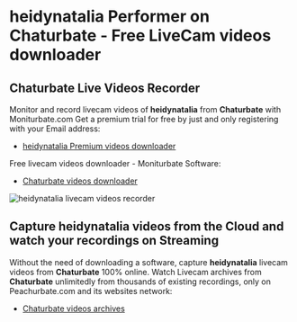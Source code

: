 # heidynatalia Performer on Chaturbate - Free LiveCam videos downloader

## Chaturbate Live Videos Recorder

Monitor and record livecam videos of **heidynatalia** from **Chaturbate** with Moniturbate.com
Get a premium trial for free by just and only registering with your Email address:
* [heidynatalia Premium videos downloader](https://moniturbate.com/request-demo-licence-key.html)

Free livecam videos downloader - Moniturbate Software:
* [Chaturbate videos downloader](https://moniturbate.com/moniturbate-download-software.html)

![heidynatalia livecam videos recorder](https://peachurnet.com/templates/moniturbate-software.png)


## Capture heidynatalia videos from the Cloud and watch your recordings on Streaming

Without the need of downloading a software, capture **heidynatalia** livecam videos from **Chaturbate** 100% online.
Watch Livecam archives from **Chaturbate** unlimitedly from thousands of existing recordings, only on Peachurbate.com and its websites network:
* [Chaturbate videos archives](https://peachurnet.com/)